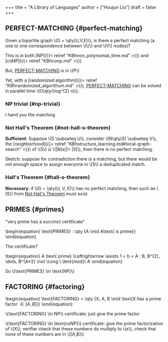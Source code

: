 +++
title = "A Library of Languages"
author = ["Houjun Liu"]
draft = false
+++

## PERFECT-MATCHING {#perfect-matching}

Given a bipartite graph \\(G = \qty(U,V,E)\\), is there a perfect matching (a one to one correspondence between \\(U\\) and \\(V\\) nodes)?

This is in both [NP]({{< relref "KBhnon_polynomial_time.md" >}}) and [coNP]({{< relref "KBhconp.md" >}})

But, [PERFECT-MATCHING](#perfect-matching) is in \\(P\\)

Yet, with a [randomized algorithm]({{< relref "KBhrandomized_algorithum.md" >}}), [PERFECT-MATCHING](#perfect-matching) can be solved in parallel time \\(O\qty(\log^{2} n)\\).


### NP trivial {#np-trivial}

I hand you the matching


### Not Hall's Theorem {#not-hall-s-theorem}

**Sufficient**: Suppose \\(S \subseteq U\\), consider \\(N\qty(S) \subseteq V\\), the [neighborhood]({{< relref "KBhstructure_learning.md#local-graph-search" >}}) of \\(S\\) is \\(|N(s)|< |S|\\), then there is no perfect matching.

Sketch: suppose for contradiction there _is_ a matching, but there would be not enough space to assign everyone in \\(S\\) a deduplicated match.


### Hall's Theorem {#hall-s-theorem}

**Necessary**: if \\(G = \qty(U, V, E)\\) has no perfect matching, then such an \\(S\\) from [Not Hall's Theorem](#not-hall-s-theorem) must exist.


## PRIMES {#primes}

"very prime has a succinct certificate"

\begin{equation}
\text{PRIMES} : \qty {A \mid A\text{ is prime}}
\end{equation}

The certificate?

\begin{equation}
A \text{ prime} \Leftrightarrow \exists 1 < b < A : B, B^{2}, \dots, B^{A\*2} \not \cong \ \text{mod}\ A
\end{equation}

So \\(\text{PRIMES} \in \text{NP}\\)


## FACTORING {#factoring}

\begin{equation}
\text{FACTORING} = \qty {X, A, B \mid \text{X has a prime factor $\in [A,B]$}}
\end{equation}

\\(\text{FACTORING} \in NP\\) certificate: just give the prime factor

\\(\text{FACTORING} \in \text{coNP}\\) certificate: give the prime factorization of \\(X\\); verifier check that these numbers do multiply to \\(x\\), check that none of these numbers are in \\([A,B]\\)
